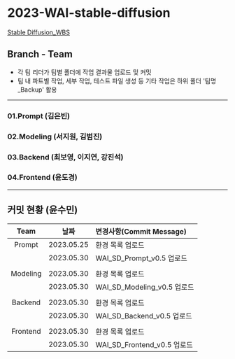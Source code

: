 2023-WAI-stable-diffusion
=====
[Stable Diffusion_WBS](https://docs.google.com/spreadsheets/d/1Kv0j0DuvL8gdNI38h110kOWvI5wmrC_Sv45lwh-WQ3g/edit?usp=sharing)
## Branch - Team
- 각 팀 리더가 팀별 폴더에 작업 결과물 업로드 및 커밋
- 팀 내 파트별 작업, 세부 작업, 테스트 파일 생성 등 기타 작업은 하위 폴더 '팀명_Backup' 활용
---
### 01.Prompt (김은빈)
### 02.Modeling (서지원, 김범진)
### 03.Backend (최보영, 이지연, 강진석)
### 04.Frontend (윤도경)
---
## 커밋 현황 (윤수민)
|Team|날짜|변경사항(Commit Message)|
|:---:|:---:|:---|
|Prompt|2023.05.25|환경 목록 업로드|
||2023.05.30|WAI_SD_Prompt_v0.5 업로드|
||||||||
|Modeling|2023.05.30|환경 목록 업로드|
||2023.05.30|WAI_SD_Modeling_v0.5 업로드|
||||||||
|Backend|2023.05.30|환경 목록 업로드|
||2023.05.30|WAI_SD_Backend_v0.5 업로드|
||||||||
|Frontend|2023.05.30|환경 목록 업로드|
||2023.05.30|WAI_SD_Frontend_v0.5 업로드|
